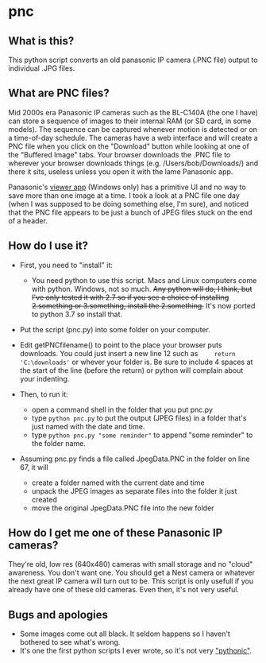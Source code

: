 # pnc
## What is this?
This python script converts an old panasonic IP camera (.PNC file) output to individual .JPG files.
## What are PNC files?
Mid 2000s era Panasonic IP cameras such as the BL-C140A (the one I have) can store a sequence of images to their internal RAM (or SD card, in some models). The sequence can be captured whenever motion is detected or on a time-of-day schedule. The cameras have a web interface and will create a PNC file when you click on the "Download" button while looking at one of the "Buffered Image" tabs. Your browser downloads the .PNC file to wherever your browser downloads things (e.g. /Users/bob/Downloads/) and there it sits, useless unless you open it with the lame Panasonic app.  

Panasonic's [viewer app](http://panasonic.net/pcc/cgi-bin/products/netwkcam/download_other/tbookmarka_m.cgi?mm=2010050617102616) (Windows only) has a primitive UI and no way to save more than one image at a time. I took a look at a PNC file one day (when I was supposed to be doing something else, I'm sure), and noticed that the PNC file appears to be just a bunch of JPEG files stuck on the end of a header.  
## How do I use it?
 * First, you need to "install" it:
   * You need python to use this script. Macs and Linux computers come with python. Windows, not so much. ~~Any python will do, I think, but I've only tested it with 2.7 so if you see a choice of installing 2.something or 3.something, install the 2.something.~~ It's now ported to python 3.7 so install that.
  * Put the script (pnc.py) into some folder on your computer. 
  * Edit getPNCfilename() to point to the place your browser puts downloads. You could just insert a new line 12 such as ```    return 'C:\downloads'``` or whever your folder is. Be sure to include 4 spaces at the start of the line (before the return) or python will complain about your indenting.

 * Then, to run it:
   * open a command shell in the folder that you put pnc.py
   * type `python pnc.py` to put the output (JPEG files) in a folder that's just named with the date and time.
   * type `python pnc.py "some reminder"` to append "some reminder" to the folder name.
  
 * Assuming pnc.py finds a file called JpegData.PNC in the folder on line 67, it will 
   * create a folder named with the current date and time
   * unpack the JPEG images as separate files into the folder it just created
   * move the original JpegData.PNC file into the new folder
  
## How do I get me one of these Panasonic IP cameras?
They're old, low res (640x480) cameras with small storage and no "cloud" awareness. You don't want one. You should get a Nest camera or whatever the next great IP camera will turn out to be. This script is only usefull if you already have one of these old cameras. Even then, it's not very useful.

## Bugs and apologies
 * Some images come out all black. It seldom happens so I haven't bothered to see what's wrong. 
 * It's one the first python scripts I ever wrote, so it's not very ["pythonic"](https://www.python.org/dev/peps/pep-0008/). 
